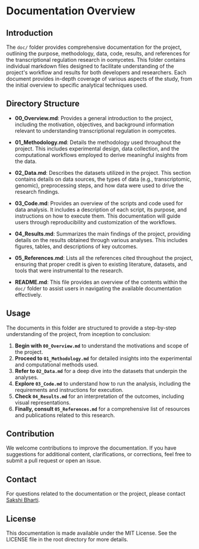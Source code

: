 # Documentation Overview

## Introduction

The `doc/` folder provides comprehensive documentation for the project, outlining the purpose, methodology, data, code, results, and references for the transcriptional regulation research in oomycetes. This folder contains individual markdown files designed to facilitate understanding of the project's workflow and results for both developers and researchers. Each document provides in-depth coverage of various aspects of the study, from the initial overview to specific analytical techniques used.

## Directory Structure

- **00_Overview.md**: Provides a general introduction to the project, including the motivation, objectives, and background information relevant to understanding transcriptional regulation in oomycetes.

- **01_Methodology.md**: Details the methodology used throughout the project. This includes experimental design, data collection, and the computational workflows employed to derive meaningful insights from the data.

- **02_Data.md**: Describes the datasets utilized in the project. This section contains details on data sources, the types of data (e.g., transcriptomic, genomic), preprocessing steps, and how data were used to drive the research findings.

- **03_Code.md**: Provides an overview of the scripts and code used for data analysis. It includes a description of each script, its purpose, and instructions on how to execute them. This documentation will guide users through reproducibility and customization of the workflows.

- **04_Results.md**: Summarizes the main findings of the project, providing details on the results obtained through various analyses. This includes figures, tables, and descriptions of key outcomes.

- **05_References.md**: Lists all the references cited throughout the project, ensuring that proper credit is given to existing literature, datasets, and tools that were instrumental to the research.

- **README.md**: This file provides an overview of the contents within the `doc/` folder to assist users in navigating the available documentation effectively.

## Usage
The documents in this folder are structured to provide a step-by-step understanding of the project, from inception to conclusion:

1. **Begin with `00_Overview.md`** to understand the motivations and scope of the project.
2. **Proceed to `01_Methodology.md`** for detailed insights into the experimental and computational methods used.
3. **Refer to `02_Data.md`** for a deep dive into the datasets that underpin the analyses.
4. **Explore `03_Code.md`** to understand how to run the analysis, including the requirements and instructions for execution.
5. **Check `04_Results.md`** for an interpretation of the outcomes, including visual representations.
6. **Finally, consult `05_References.md`** for a comprehensive list of resources and publications related to this research.

## Contribution
We welcome contributions to improve the documentation. If you have suggestions for additional content, clarifications, or corrections, feel free to submit a pull request or open an issue.

## Contact
For questions related to the documentation or the project, please contact [Sakshi Bharti](mailto:sakshi.bharti@senckenberg.de).

## License
This documentation is made available under the MIT License. See the LICENSE file in the root directory for more details.


